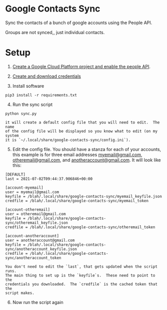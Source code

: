 # Google Contacts Sync

Sync the contacts of a bunch of google accounts using the People API.

Groups are not synced,, just individual contacts.

# Setup

1. [Create a Google Cloud Platform project and enable the people API](https://developers.google.com/workspace/guides/create-project).

2. [Create and download credentials](https://developers.google.com/workspace/guides/create-credentials)

3. Install software
```
pip3 install -r requirements.txt
```

4. Run the sync script
```
python sync.py
```
    it will create a default config file that you will need to edit.  The name
    of the config file will be displayed so you know what to edit (on my system
    it is `~/.local/share/google-contacts-sync/config.ini`).

5. Edit the config file.  You should have a 
   stanza for each of your accounts, this example is for three email addresses
   myemail@gmail.com, otheremail@gmail.com, and anotheraccount@gmail.com.  It
   will look like this:
```
[DEFAULT]
last = 2021-07-02T09:44:37.906846+00:00

[account-myemail]
user = myemail@gmail.com
keyfile = /blah/.local/share/google-contacts-sync/myemail_keyfile.json
credfile = /blah/.local/share/google-contacts-sync/myemail_token

[account-otheremail]
user = otheremail@gmail.com
keyfile = /blah/.local/share/google-contacts-sync/otheremail_keyfile.json
credfile = /blah/.local/share/google-contacts-sync/otheremail_token

[account-anotheraccount]
user = anotheraccount@gmail.com
keyfile = /blah/.local/share/google-contacts-sync/anotheraccount_keyfile.json
credfile = /blah/.local/share/google-contacts-sync/anotheraccount_token
```
    You don't need to edit the `last`, that gets updated when the script runs.
    The main thing to set up is the `keyfile`s.  These need to point to the
    credentials you downloaded.  The `credfile` is the cached token that the
    script makes.

6. Now run the script again


